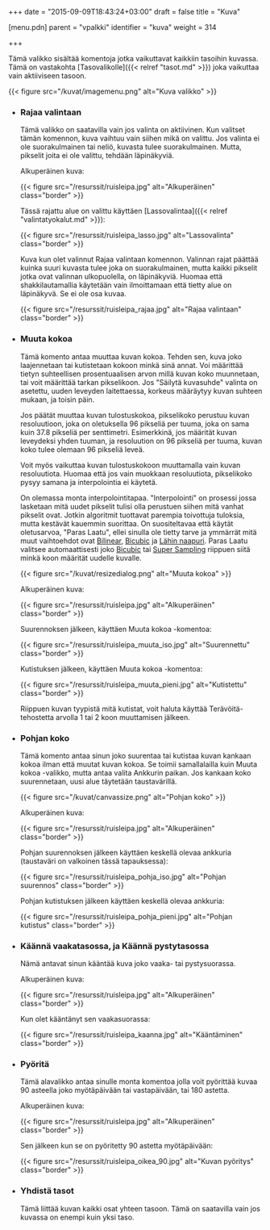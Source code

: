+++
date = "2015-09-09T18:43:24+03:00"
draft = false
title = "Kuva"

[menu.pdn]
	parent = "vpalkki"
	identifier = "kuva"
	weight = 314

+++

Tämä valikko sisältää komentoja jotka vaikuttavat kaikkiin tasoihin kuvassa. Tämä on vastakohta [Tasovalikolle]({{< relref "tasot.md" >}}) joka vaikuttaa vain aktiiviseen tasoon.

{{< figure src="/kuvat/imagemenu.png" alt="Kuva valikko" >}}

*	### Rajaa valintaan

	Tämä valikko on saatavilla vain jos valinta on aktiivinen. Kun valitset tämän komennon, kuva vaihtuu vain siihen mikä on valittu. Jos valinta ei ole suorakulmainen tai 
	neliö, kuvasta tulee suorakulmainen. Mutta, pikselit joita ei ole valittu, tehdään läpinäkyviä.

	Alkuperäinen kuva:
	
	{{< figure src="/resurssit/ruisleipa.jpg" alt="Alkuperäinen" class="border" >}}
	
	Tässä rajattu alue on valittu käyttäen [Lassovalintaa]({{< relref "valintatyokalut.md" >}}):
	
	{{< figure src="/resurssit/ruisleipa_lasso.jpg" alt="Lassovalinta" class="border" >}}
	
	Kuva kun olet valinnut Rajaa valintaan komennon. Valinnan rajat päättää kuinka suuri kuvasta tulee joka on suorakulmainen, mutta kaikki pikselit jotka ovat valinnan ulkopuolella, 
	on läpinäkyviä. Huomaa että shakkilautamallia käytetään vain ilmoittamaan että tietty alue on läpinäkyvä. Se ei ole osa kuvaa.
	
	{{< figure src="/resurssit/ruisleipa_rajaa.jpg" alt="Rajaa valintaan" class="border" >}}
	
*	### Muuta kokoa

	Tämä komento antaa muuttaa kuvan kokoa. Tehden sen, kuva joko laajennetaan tai kutistetaan kokoon minkä sinä annat. Voi määrittää tietyn suhteellisen prosentuaalisen arvon millä 
	kuvan koko muunnetaan, tai voit määrittää tarkan pikselikoon. Jos "Säilytä kuvasuhde" valinta on asetettu, uuden leveyden laitettaessa, korkeus määräytyy kuvan suhteen 
	mukaan, ja toisin päin.

	Jos päätät muuttaa kuvan tulostuskokoa, pikselikoko perustuu kuvan resoluutioon, joka on oletuksella 96 pikseliä per tuuma, joka on sama kuin 37.8 pikseliä per senttimetri. 
	Esimerkkinä, jos määrität kuvan leveydeksi yhden tuuman, ja resoluution on 96 pikseliä per tuuma, kuvan koko tulee olemaan 96 pikseliä leveä.
	
	Voit myös vaikuttaa kuvan tulostuskokoon muuttamalla vain kuvan resoluutiota. Huomaa että jos vain muokkaan resoluutiota, pikselikoko pysyy samana ja interpolointia ei käytetä.
	
	On olemassa monta interpolointitapaa. "Interpolointi" on prosessi jossa lasketaan mitä uudet pikselit tulisi olla perustuen siihen mitä vanhat pikselit ovat. Jotkin 
	algoritmit tuottavat parempia toivottuja tuloksia, mutta kestävät kauemmin suorittaa. On suositeltavaa että käytät oletusarvoa, "Paras Laatu", ellei sinulla ole tietty 
	tarve ja ymmärrät mitä muut vaihtoehdot ovat [Bilinear](http://en.wikipedia.org/wiki/Bilinear_interpolation"), 
	[Bicubic](http://en.wikipedia.org/wiki/Bicubic_interpolation) ja [Lähin naapuri](http://en.wikipedia.org/wiki/Nearest_neighbor_interpolation"). Paras Laatu 
	valitsee automaattisesti joko [Bicubic](http://en.wikipedia.org/wiki/Bilinear_interpolation") tai [Super Sampling](http://en.wikipedia.org/wiki/Super_sampling") 
	riippuen siitä minkä koon määrität uudelle kuvalle.
	
	{{< figure src="/kuvat/resizedialog.png" alt="Muuta kokoa" >}}
	
	Alkuperäinen kuva:
	
	{{< figure src="/resurssit/ruisleipa.jpg" alt="Alkuperäinen" class="border" >}}
	
	Suurennoksen jälkeen, käyttäen Muuta kokoa -komentoa:
	
	{{< figure src="/resurssit/ruisleipa_muuta_iso.jpg" alt="Suurennettu" class="border" >}}
	
	Kutistuksen jälkeen, käyttäen Muuta kokoa -komentoa:
	
	{{< figure src="/resurssit/ruisleipa_muuta_pieni.jpg" alt="Kutistettu" class="border" >}}
	
	Riippuen kuvan tyypistä mitä kutistat, voit haluta käyttää Terävöitä-tehostetta arvolla 1 tai 2 koon muuttamisen jälkeen.
	
*	### Pohjan koko
	
	Tämä komento antaa sinun joko suurentaa tai kutistaa kuvan kankaan kokoa ilman että muutat kuvan kokoa. Se toimii samallalailla kuin Muuta kokoa -valikko, mutta antaa valita 
	Ankkurin paikan. Jos kankaan koko suurennetaan, uusi alue täytetään taustavärillä.
	
	{{< figure src="/kuvat/canvassize.png" alt="Pohjan koko" >}}
	
	Alkuperäinen kuva:
	
	{{< figure src="/resurssit/ruisleipa.jpg" alt="Alkuperäinen" class="border" >}}
	
	Pohjan suurennoksen jälkeen käyttäen keskellä olevaa ankkuria (taustaväri on valkoinen tässä tapauksessa):
	
	{{< figure src="/resurssit/ruisleipa_pohja_iso.jpg" alt="Pohjan suurennos" class="border" >}}
	
	Pohjan kutistuksen jälkeen käyttäen keskellä olevaa ankkuria:
	
	{{< figure src="/resurssit/ruisleipa_pohja_pieni.jpg" alt="Pohjan kutistus" class="border" >}}
	
*	### Käännä vaakatasossa, ja Käännä pystytasossa
	
	Nämä antavat sinun kääntää kuva joko vaaka- tai pystysuorassa.
	
	Alkuperäinen kuva:
	
	{{< figure src="/resurssit/ruisleipa.jpg" alt="Alkuperäinen" class="border" >}}
	
	Kun olet kääntänyt sen vaakasuorassa:
	
	{{< figure src="/resurssit/ruisleipa_kaanna.jpg" alt="Kääntäminen" class="border" >}}
	
*	### Pyöritä
	
	Tämä alavalikko antaa sinulle monta komentoa jolla voit pyörittää kuvaa 90 asteella joko myötäpäivään tai vastapäivään, tai 180 astetta.
	
	Alkuperäinen kuva:
	
	{{< figure src="/resurssit/ruisleipa.jpg" alt="Alkuperäinen" class="border" >}}
	
	Sen jälkeen kun se on pyöritetty 90 astetta myötäpäivään:
	
	{{< figure src="/resurssit/ruisleipa_oikea_90.jpg" alt="Kuvan pyöritys" class="border" >}}
	
*	### Yhdistä tasot
	
	Tämä liittää kuvan kaikki osat yhteen tasoon. Tämä on saatavilla vain jos kuvassa on enempi kuin yksi taso.

